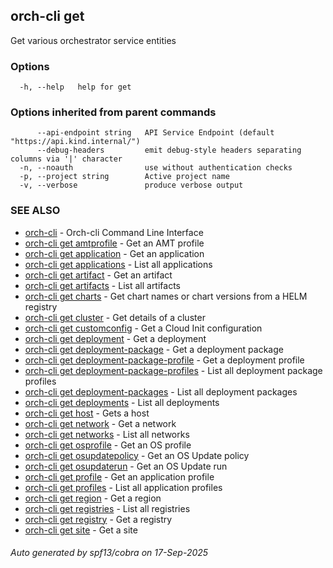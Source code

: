 ## orch-cli get

Get various orchestrator service entities

### Options

```
  -h, --help   help for get
```

### Options inherited from parent commands

```
      --api-endpoint string   API Service Endpoint (default "https://api.kind.internal/")
      --debug-headers         emit debug-style headers separating columns via '|' character
  -n, --noauth                use without authentication checks
  -p, --project string        Active project name
  -v, --verbose               produce verbose output
```

### SEE ALSO

* [orch-cli](orch-cli.md)	 - Orch-cli Command Line Interface
* [orch-cli get amtprofile](orch-cli_get_amtprofile.md)	 - Get an AMT profile
* [orch-cli get application](orch-cli_get_application.md)	 - Get an application
* [orch-cli get applications](orch-cli_get_applications.md)	 - List all applications
* [orch-cli get artifact](orch-cli_get_artifact.md)	 - Get an artifact
* [orch-cli get artifacts](orch-cli_get_artifacts.md)	 - List all artifacts
* [orch-cli get charts](orch-cli_get_charts.md)	 - Get chart names or chart versions from a HELM registry
* [orch-cli get cluster](orch-cli_get_cluster.md)	 - Get details of a cluster
* [orch-cli get customconfig](orch-cli_get_customconfig.md)	 - Get a Cloud Init configuration
* [orch-cli get deployment](orch-cli_get_deployment.md)	 - Get a deployment
* [orch-cli get deployment-package](orch-cli_get_deployment-package.md)	 - Get a deployment package
* [orch-cli get deployment-package-profile](orch-cli_get_deployment-package-profile.md)	 - Get a deployment profile
* [orch-cli get deployment-package-profiles](orch-cli_get_deployment-package-profiles.md)	 - List all deployment package profiles
* [orch-cli get deployment-packages](orch-cli_get_deployment-packages.md)	 - List all deployment packages
* [orch-cli get deployments](orch-cli_get_deployments.md)	 - List all deployments
* [orch-cli get host](orch-cli_get_host.md)	 - Gets a host
* [orch-cli get network](orch-cli_get_network.md)	 - Get a network
* [orch-cli get networks](orch-cli_get_networks.md)	 - List all networks
* [orch-cli get osprofile](orch-cli_get_osprofile.md)	 - Get an OS profile
* [orch-cli get osupdatepolicy](orch-cli_get_osupdatepolicy.md)	 - Get an OS Update policy
* [orch-cli get osupdaterun](orch-cli_get_osupdaterun.md)	 - Get an OS Update run
* [orch-cli get profile](orch-cli_get_profile.md)	 - Get an application profile
* [orch-cli get profiles](orch-cli_get_profiles.md)	 - List all application profiles
* [orch-cli get region](orch-cli_get_region.md)	 - Get a region
* [orch-cli get registries](orch-cli_get_registries.md)	 - List all registries
* [orch-cli get registry](orch-cli_get_registry.md)	 - Get a registry
* [orch-cli get site](orch-cli_get_site.md)	 - Get a site

###### Auto generated by spf13/cobra on 17-Sep-2025
